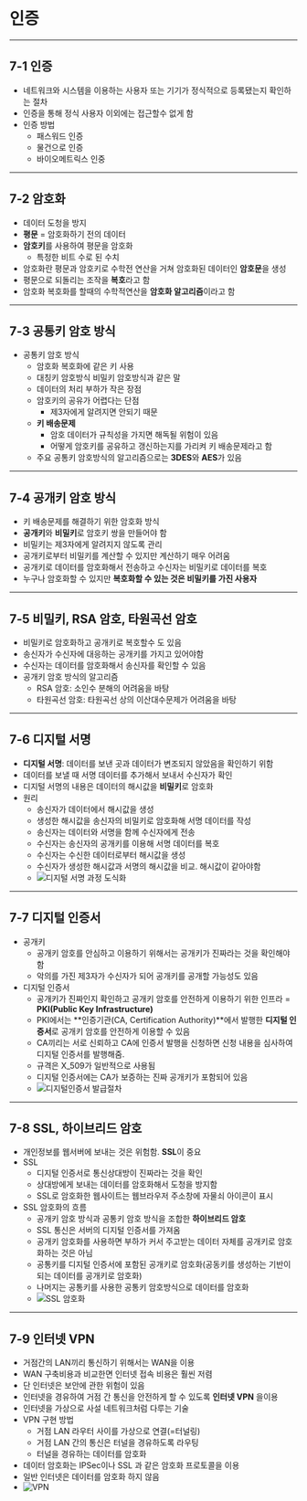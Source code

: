 # 인증

---

## 7-1 인증
- 네트워크와 시스템을 이용하는 사용자 또는 기기가 정식적으로 등록됐는지 확인하는 절차
- 인증을 통해 정식 사용자 이외에는 접근할수 없게 함
- 인증 방법
  - 패스워드 인증
  - 물건으로 인증
  - 바이오메트릭스 인중

---

## 7-2 암호화
- 데이터 도청을 방지
- **평문** = 암호화하기 전의 데이터
- **암호키**를 사용하여 평문을 암호화
  - 특정한 비트 수로 된 수치
- 암호화란 평문과 암호키로 수학전 연산을 거쳐 암호화된 데이터인 **암호문**을 생성
- 평문으로 되돌리는 조작을 **복호**라고 함
- 암호화 복호화를 할때의 수학적연산을 **암호화 알고리즘**이라고 함

---

## 7-3 공통키 암호 방식
- 공통키 암호 방식
  - 암호화 복호화에 같은 키 사용
  - 대칭키 암호방식 비밀키 암호방식과 같은 말
  - 데이터의 처리 부하가 작은 장점
  - 암호키의 공유가 어렵다는 단점
    - 제3자에게 알려지면 안되기 때문
  - **키 배송문제**
    - 암호 데이터가 규칙성을 가지면 해독될 위험이 있음
    - 어떻게 암호키를 공유하고 갱신하는지를 가리켜 키 배송문제라고 함
  - 주요 공통키 암호방식의 알고리즘으로는 **3DES**와 **AES**가 있음

---

## 7-4 공개키 암호 방식
- 키 배송문제를 해결하기 위한 암호화 방식
- **공개키**와 **비밀키**로 암호키 쌍을 만들어야 함
- 비밀키는 제3자에게 알려지지 않도록 관리
- 공개키로부터 비밀키를 계산할 수 있지만 계산하기 매우 어려움
- 공개키로 데이터를 암호화해서 전송하고 수신자는 비밀키로 데이터를 복호
- 누구나 암호화할 수 있지만 **복호화할 수 있는 것은 비밀키를 가진 사용자**

---

## 7-5 비밀키, RSA 암호, 타원곡선 암호
- 비밀키로 암호화하고 공개키로 복호할수 도 있음
- 송신자가 수신자에 대응하는 공개키를 가지고 있어야함
- 수신자는 데이터를 암호화해서 송신자를 확인할 수 있음
- 공개키 암호 방식의 알고리즘
  - RSA 암호: 소인수 분해의 어려움을 바탕
  - 타원곡선 암호: 타원곡선 상의 이산대수문제가 어려움을 바탕

---

## 7-6 디지털 서명
- **디지털 서명**: 데이터를 보낸 곳과 데이터가 변조되지 않았음을 확인하기 위함
- 데이터를 보낼 때 서명 데이터를 추가해서 보내서 수신자가 확인
- 디지털 서명의 내용은 데이터의 해시값을 **비밀키**로 암호화
- 원리
  - 송신자가 데이터에서 해시값을 생성
  - 생성한 해시값을 송신자의 비밀키로 암호화해 서명 데이터를 작성
  - 송신자는 데이터와 서명을 함께 수신자에게 전송
  - 수신자는 송신자의 공개키를 이용해 서명 데이터를 복호
  - 수신자는 수신한 데이터로부터 해시값을 생성
  - 수신자가 생성한 해시값과 서명의 해시값을 비교. 해시값이 같아야함
  - ![디지털 서명 과정 도식화](https://t1.daumcdn.net/cfile/tistory/2117354956E4E16F2B)

---

## 7-7 디지털 인증서
- 공개키
  - 공개키 암호를 안심하고 이용하기 위해서는 공개키가 진짜라는 것을 확인해야 함
  - 악의를 가진 제3자가 수신자가 되어 공개키를 공개할 가능성도 있음
- 디지털 인증서
  - 공개키가 진짜인지 확인하고 공개키 암호를 안전하게 이용하기 위한 인프라 = **PKI(Public Key Infrastructure)**
  - PKI에서는 **인증기관(CA, Certification Authority)**에서 발행한 **디지털 인증서**로 공개키 암호를 안전하게 이용할 수 있음
  - CA끼리는 서로 신뢰하고 CA에 인증서 발행을 신청하면 신청 내용을 심사하여 디지털 인증서를 발행해줌.
  - 규격은 X_509가 일반적으로 사용됨
  - 디지털 인증서에는 CA가 보증하는 진짜 공개키가 포함되어 있음
  - ![디지털인증서 발급절차](https://img1.daumcdn.net/thumb/R1280x0.fjpg/?fname=http://t1.daumcdn.net/brunch/service/user/JqQ/image/ExRET4uanuEa6wPp1piGbvq0n4s)

---

## 7-8 SSL, 하이브리드 암호
- 개인정보를 웹서버에 보내는 것은 위험함. **SSL**이 중요
- SSL
  - 디지털 인증서로 통신상대방이 진짜라는 것을 확인
  - 상대방에게 보내는 데이터를 암호화해서 도청을 방지함
  - SSL로 암호화한 웹사이트는 웹브라우저 주소창에 자물쇠 아이콘이 표시
- SSL 암호화의 흐름
  - 공개키 암호 방식과 공통키 암호 방식을 조합한 **하이브리드 암호**
  - SSL 통신은 서버의 디지털 인증서를 가져옴
  - 공개키 암호화를 사용하면 부하가 커서 주고받는 데이터 자체를 공개키로 암호화하는 것은 아님
  - 공통키를 디지털 인증서에 포함된 공개키로 암호화(공동키를 생성하는 기반이 되는 데이터를 공개키로 암호화)
  - 나머지는 공통키를 사용한 공통키 암호방식으로 데이터를 암호화
  - ![SSL 암호화](https://goodgid.github.io/assets/img/http/tls_ssl_2.png)

---

## 7-9 인터넷 VPN
- 거점간의 LAN끼리 통신하기 위해서는 WAN을 이용
- WAN 구축비용과 비교한면 인터넷 접속 비용은 훨씬 저렴
- 단 인터넷은 보안에 관한 위험이 있음
- 인터넷을 경유하여 거점 간 통신을 안전하게 할 수 있도록 **인터넷 VPN** 을이용
- 인터넷을 가상으로 사설 네트워크처럼 다루는 기술
- VPN 구현 방법
  - 거점 LAN 라우터 사이를 가상으로 연결(=터널링)
  - 거점 LAN 간의 통신은 터널을 경유하도록 라우팅
  - 터널을 경유하는 데이터를 암호화
- 데이터 암호화는 IPSec이나 SSL 과 같은 암호화 프로토콜을 이용
- 일반 인터넷은 데이터를 암호화 하지 않음
- ![VPN](https://cdn.adguard.com/public/Adguard/Website/Images/seo/ko/how_vpn_3.jpg)
